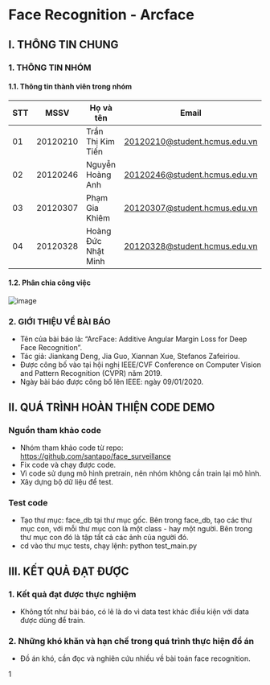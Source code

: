 # **Face Recognition - Arcface**

## I. THÔNG TIN CHUNG

### 1. THÔNG TIN NHÓM
#### 1.1. Thông tin thành viên trong nhóm
|**STT**|**MSSV**|**Họ và tên**|**Email**|
|---|-----------------------|--------|---------------------|
|01|20120210|Trần Thị Kim Tiến|20120210@student.hcmus.edu.vn|
|02|20120246|Nguyễn Hoàng Anh|20120246@student.hcmus.edu.vn|
|03|20120307|Phạm Gia Khiêm|20120307@student.hcmus.edu.vn|
|04|20120328|Hoàng Đức Nhật Minh|20120328@student.hcmus.edu.vn|

#### 1.2. Phân chia công việc
![image](https://github.com/hoangducnhatminh/face-recognition/assets/76483242/578ac0ae-d3ce-4be7-98a7-678dcf9a81ab)


### 2. GIỚI THIỆU VỀ BÀI BÁO
- Tên của bài báo là: “ArcFace: Additive Angular Margin Loss for Deep Face Recognition”.
- Tác giả: Jiankang Deng, Jia Guo, Xiannan Xue, Stefanos Zafeiriou.
- Được công bố vào tại hội nghị IEEE/CVF Conference on Computer Vision and Pattern Recognition (CVPR) năm 2019.
- Ngày bài báo được công bố lên IEEE: ngày 09/01/2020.

## II. QUÁ TRÌNH HOÀN THIỆN CODE DEMO
### Nguồn tham khảo code
- Nhóm tham khảo code từ repo: https://github.com/santapo/face_surveillance
- Fix code và chạy được code.
- Vì code sử dụng mô hình pretrain, nên nhóm không cần train lại mô hình.
- Xây dựng bộ dữ liệu để test.

### Test code
- Tạo thư mục: face_db tại thư mục gốc. Bên trong face_db, tạo các thư mục con, với mỗi thư mục con là một class - hay một người. Bên trong thư mục con đó là tập tất cả các ảnh của người đó.
- cd vào thư mục tests, chạy lệnh: python test_main.py
## III. KẾT QUẢ ĐẠT ĐƯỢC
### 1. Kết quả đạt được thực nghiệm
- Không tốt như bài báo, có lẽ là do vì data test khác điều kiện với data được dùng để train.

### 2. Những khó khăn và hạn chế trong quá trình thực hiện đồ án
- Đồ án khó, cần đọc và nghiên cứu nhiều về bài toán face recognition.







1